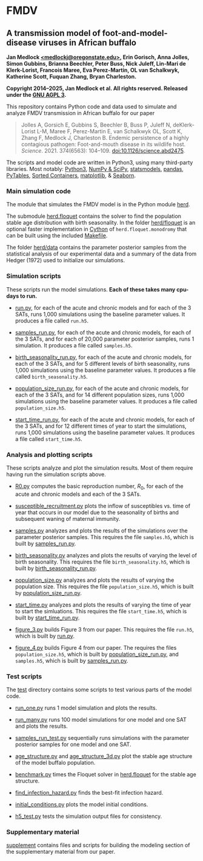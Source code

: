# FMDV

## A transmission model of foot-and-model-disease viruses in African buffalo

**Jan Medlock [\<medlockj@oregonstate.edu\>](mailto:medlockj@oregonstate.edu),
Erin Gorisch, Anna Jolles, Simon Gubbins, Brianna Beechler,
Peter Buss, Nick Juleff, Lin-Mari de Klerk-Lorist, Francois Maree,
Eva Perez-Martin, OL van Schalkwyk, Katherine Scott, Fuquan Zhang,
Bryan Charleston.**

**Copyright 2014–2025, Jan Medlock et al.  All rights reserved.
Released under the [GNU AGPL 3](LICENSE).**

This repository contains Python code and data used to simulate and
analyze FMDV transmission in African buffalo for our paper
> Jolles A, Gorsich E, Gubbins S, Beechler B, Buss P, Juleff N,
> deKlerk-Lorist L-M, Maree F, Perez-Martin E, van Schalkwyk OL,
> Scott K, Zhang F, Medlock J, Charleston B.
> Endemic persistence of a highly contagious pathogen:
> Foot-and-mouth disease in its wildlife host.
> *Science*. 2021. 374(6563): 104–109.
> [doi:10.1126/science.abd2475](https://doi.org/10.1126/science.abd2475).

The scripts and model code are written in Python3, using many
third-party libraries.  Most notably:
[Python3](https://www.python.org/),
[NumPy & SciPy](https://www.scipy.org/),
[statsmodels](https://www.statsmodels.org/),
[pandas](https://pandas.pydata.org/),
[PyTables](https://www.pytables.org/),
[Sorted Containers](http://www.grantjenks.com/docs/sortedcontainers/),
[matplotlib](https://matplotlib.org/),
& [Seaborn](https://seaborn.pydata.org/).

### Main simulation code

The module that simulates the FMDV model is in the Python module
[herd](herd).

The submodule [herd.floquet](herd/floquet) contains the solver to find
the population stable age distribution with birth seasonality. In the
folder [herd/floquet](herd/floquet) is an optional faster
implementation in [Cython](https://cython.org/) of
`herd.floquet.monodromy` that can be built using the included
[Makefile](herd/floquet/Makefile).

The folder [herd/data](herd/data) contains the parameter
posterior samples from the statistical analysis of our experimental
data and a summary of the data from Hedger (1972) used to initialize
our simulations.

### Simulation scripts

These scripts run the model simulations. **Each of these takes many
cpu-days to run.**

* [run.py](run.py), for each of the acute and chronic models and for
  each of the 3 SATs, runs 1,000 simulations using the baseline
  parameter values. It produces a file called `run.h5`.

* [samples_run.py](samples_run.py), for each of the acute and chronic
  models, for each of the 3 SATs, and for each of 20,000 parameter
  posterior samples, runs 1 simulation. It produces a file called
  `samples.h5`.

* [birth_seasonality_run.py](birth_seasonality_run.py), for each of
  the acute and chronic models, for each of the 3 SATs, and for 5
  different levels of birth seasonality, runs 1,000 simulations using
  the baseline parameter values. It produces a file called
  `birth_seasonality.h5`.

* [population_size_run.py](population_size_run.py), for each of the
  acute and chronic models, for each of the 3 SATs, and for 14
  different population sizes, runs 1,000 simulations using the
  baseline parameter values. It produces a file called
  `population_size.h5`.

* [start_time_run.py](start_time_run.py), for each of the acute and
  chronic models, for each of the 3 SATs, and for 12 different times
  of year to start the simulations, runs 1,000 simulations using the
  baseline parameter values. It produces a file called
  `start_time.h5`.

### Analysis and plotting scripts

These scripts analyze and plot the simulation results. Most of them
require having run the simulation scripts above.

* [R0.py](R0.py) computes the basic reproduction number,
  *R*<sub>0</sub>, for each of the acute and chronic models and each
  of the 3 SATs.

* [susceptible_recruitment.py](susceptible_recruitment.py) plots the
  inflow of susceptibles vs. time of year that occurs in our model due
  to the seasonality of births and subsequent waning of maternal
  immunity.

* [samples.py](samples.py) analyzes and plots the results of the
  simulations over the parameter posterior samples. This requires the
  file `samples.h5`, which is built by
  [samples_run.py](samples_run.py).

* [birth_seasonality.py](birth_seasonality.py) analyzes and plots the
  results of varying the level of birth seasonality. This requires the
  file `birth_seasonality.h5`, which is built by
  [birth_seasonality_run.py](birth_seasonality_run.py).

* [population_size.py](population_size.py) analyzes and plots the
  results of varying the population size. This requires the file
  `population_size.h5`, which is built by
  [population_size_run.py](population_size_run.py).

* [start_time.py](start_time.py) analyzes and plots the results of
  varying the time of year to start the simluations. This requires the
  file `start_time.h5`, which is built by
  [start_time_run.py](start_time_run.py).

* [figure_3.py](figure_3.py) builds Figure 3 from our paper. This
  requires the file `run.h5`, which is built by [run.py](run.py).

* [figure_4.py](figure_4.py) builds Figure 4 from our paper. The
  requires the files `population_size.h5`, which is built by
  [population_size_run.py](population_size_run.py), and `samples.h5`,
  which is built by [samples_run.py](samples_run.py).

### Test scripts

The [test](test) directory contains some scripts to test various parts
of the model code.

* [run_one.py](test/run_one.py) runs 1 model simulation and plots the
  results.

* [run_many.py](test/run_many.py) runs 100 model simulations for one
  model and one SAT and plots the results.

* [samples_run_test.py](test/samples_run_test.py) sequentially runs
  simulations with the parameter posterior samples for one model and
  one SAT.

* [age_structure.py](test/age_structure.py) and
  [age_structure_3d.py](test/age_structure_3d.py) plot the stable age
  structure of the model buffalo population.

* [benchmark.py](test/benchmark.py) times the Floquet solver in
  [herd.floquet](herd/floquet) for the stable age structure.

* [find_infection_hazard.py](test/find_infection_hazard.py) finds the
  best-fit infection hazard.

* [initial_conditions.py](test/initial_conditions.py) plots the model
  initial conditions.

* [h5_test.py](test/h5_test.py) tests the simulation output files for
  consistency.

### Supplementary material

[supplement](supplement) contains files and scripts for building the
modeling section of the supplementary material from our paper.
